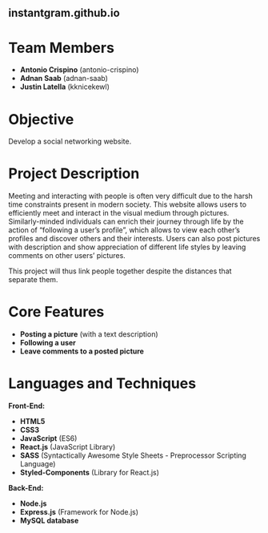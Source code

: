 ## **instantgram.github.io**

# Team Members
- <b>Antonio Crispino</b> (antonio-crispino)
- <b>Adnan Saab</b> (adnan-saab)
- <b>Justin Latella</b> (kknicekewl)
# Objective
Develop a social networking website.
# Project Description
Meeting and interacting with people is often very difficult due to the harsh time constraints present in modern society. This website allows users to efficiently meet and interact in the visual medium through pictures. Similarly-minded individuals can enrich their journey through life by the action of “following a user’s profile”, which allows to view each other’s profiles and discover others and their interests. Users can also post pictures with description and show appreciation of different life styles by leaving comments on other users’ pictures.  

This project will thus link people together despite the distances that separate them.  
# Core Features
- <b>Posting a picture</b> (with a text description)
- <b>Following a user</b>
- <b>Leave comments to a posted picture</b>

# Languages and Techniques
<b>Front-End:</b>
- <b>HTML5</b>
- <b>CSS3</b>
- <b>JavaScript</b> (ES6)
- <b>React.js</b> (JavaScript Library)
- <b>SASS</b> (Syntactically Awesome Style Sheets - Preprocessor Scripting Language)
- <b>Styled-Components</b> (Library for React.js)

<b>Back-End:</b>
- <b>Node.js</b>
- <b>Express.js</b> (Framework for Node.js)
- <b>MySQL database</b>
